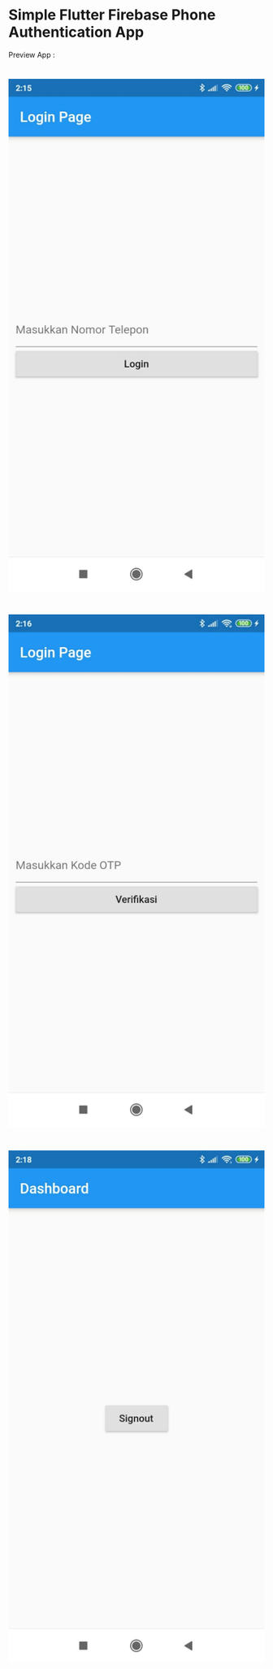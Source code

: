 # Simple Flutter Firebase Phone Authentication App

Preview App :

![Phone Number](/page1.jpeg)
=====================
![Verify OTP](/page2.jpeg)
=====================
![Dashboard](/page3.jpeg)
=====================

